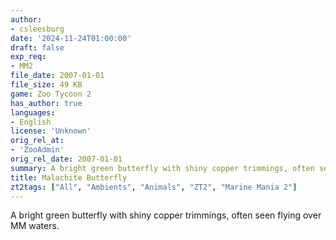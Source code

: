 ```yaml
---
author:
- csleesburg
date: '2024-11-24T01:00:00'
draft: false
exp_req:
- MM2
file_date: 2007-01-01
file_size: 49 KB
game: Zoo Tycoon 2
has_author: true
languages:
- English
license: 'Unknown'
orig_rel_at:
- 'ZooAdmin'
orig_rel_date: 2007-01-01
summary: A bright green butterfly with shiny copper trimmings, often seen flying over MM waters.
title: Malachite Butterfly
zt2tags: ["All", "Ambients", "Animals", "ZT2", "Marine Mania 2"]
---
```

A bright green butterfly with shiny copper trimmings, often seen flying over MM waters.

